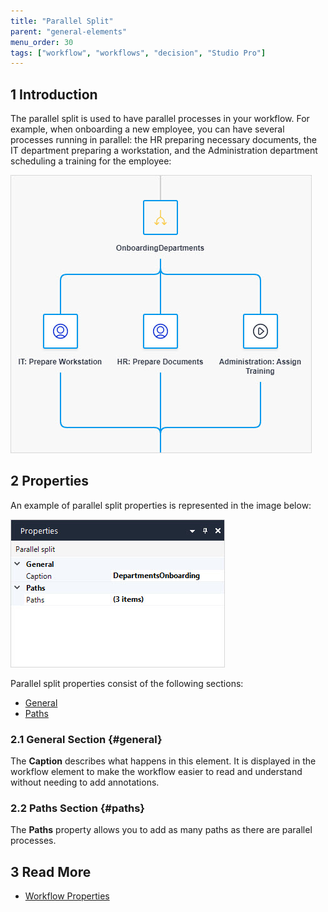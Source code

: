 ```yaml
---
title: "Parallel Split"
parent: "general-elements"
menu_order: 30
tags: ["workflow", "workflows", "decision", "Studio Pro"]
---
```


## 1 Introduction

The parallel split is used to have parallel processes in your workflow. For example, when onboarding a new employee, you can have several processes running in parallel: the HR preparing necessary documents, the IT department preparing a workstation, and the Administration department scheduling a training for the employee:

![Parallel Split](attachments/parallel-split/parallel-split.jpg)

## 2 Properties

An example of parallel split properties is represented in the image below:

![Parallel Split Properties](attachments/parallel-split/parallel-split-properties.jpg)



Parallel split properties consist of the following sections:

* [General](#general)
* [Paths](#paths)

### 2.1 General Section {#general}

The **Caption** describes what happens in this element. It is displayed in the workflow element to make the workflow easier to read and understand without needing to add annotations.

### 2.2 Paths Section {#paths}

The **Paths** property allows you to add as many paths as there are parallel processes. 

## 3 Read More

* [Workflow Properties](workflow-properties)